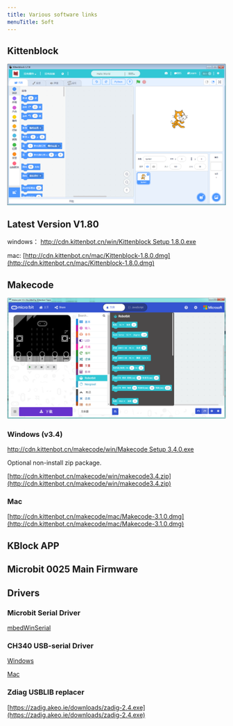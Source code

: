 ```yaml
---
title: Various software links
menuTitle: Soft
---
```



## Kittenblock

![](./kittenblock_main.png)

## Latest Version V1.80

windows： [http://cdn.kittenbot.cn/win/Kittenblock Setup 1.8.0.exe](http://cdn.kittenbot.cn/win/Kittenblock%20Setup%201.8.0.exe)

mac: [http://cdn.kittenbot.cn/mac/Kittenblock-1.8.0.dmg](http://cdn.kittenbot.cn/mac/Kittenblock-1.8.0.dmg)


## Makecode

![](./makecodeV3.png)

### Windows (v3.4)
 
[http://cdn.kittenbot.cn/makecode/win/Makecode Setup 3.4.0.exe](http://cdn.kittenbot.cn/makecode/win/Makecode%20Setup%203.4.0.exe)

Optional non-install zip package.
 
[http://cdn.kittenbot.cn/makecode/win/makecode3.4.zip](http://cdn.kittenbot.cn/makecode/win/makecode3.4.zip)

### Mac

[http://cdn.kittenbot.cn/makecode/mac/Makecode-3.1.0.dmg](http://cdn.kittenbot.cn/makecode/mac/Makecode-3.1.0.dmg)

## KBlock APP

## Microbit 0025 Main Firmware

## Drivers

### Microbit Serial Driver

[mbedWinSerial](http://cdn.kittenbot.cn/mbedWinSerial_16466.exe)

### CH340 USB-serial Driver

[Windows](http://cdn.kittenbot.cn/CH341SER.EXE)

[Mac](http://cdn.kittenbot.cn/CH341SER_MAC.ZIP)

### Zdiag USBLIB replacer

[https://zadig.akeo.ie/downloads/zadig-2.4.exe](https://zadig.akeo.ie/downloads/zadig-2.4.exe)






